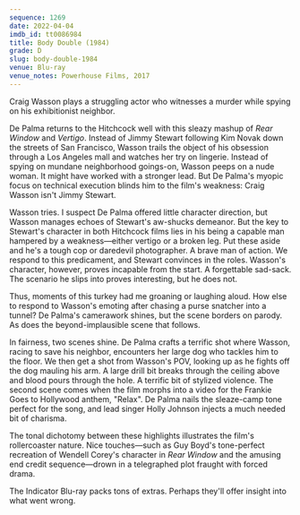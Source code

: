 ```yaml
---
sequence: 1269
date: 2022-04-04
imdb_id: tt0086984
title: Body Double (1984)
grade: D
slug: body-double-1984
venue: Blu-ray
venue_notes: Powerhouse Films, 2017
---
```


Craig Wasson plays a struggling actor who witnesses a murder while spying on his exhibitionist neighbor.

<!-- end -->

De Palma returns to the Hitchcock well with this sleazy mashup of <span data-imdb-id="tt0047396">_Rear Window_</span> and <span data-imdb-id="tt0052357">_Vertigo_</span>. Instead of Jimmy Stewart following Kim Novak down the streets of San Francisco, Wasson trails the object of his obsession through a Los Angeles mall and watches her try on lingerie. Instead of spying on mundane neighborhood goings-on, Wasson peeps on a nude woman. It might have worked with a stronger lead. But De Palma's myopic focus on technical execution blinds him to the film's weakness: Craig Wasson isn't Jimmy Stewart.

Wasson tries. I suspect De Palma offered little character direction, but Wasson manages echoes of Stewart's aw-shucks demeanor. But the key to Stewart's character in both Hitchcock films lies in his being a capable man hampered by a weakness—either vertigo or a broken leg. Put these aside and he's a tough cop or daredevil photographer. A brave man of action. We respond to this predicament, and Stewart convinces in the roles. Wasson's character, however, proves incapable from the start. A forgettable sad-sack. The scenario he slips into proves interesting, but he does not.

Thus, moments of this turkey had me groaning or laughing aloud. How else to respond to Wasson's emoting after chasing a purse snatcher into a tunnel? De Palma's camerawork shines, but the scene borders on parody. As does the beyond-implausible scene that follows.

In fairness, two scenes shine. De Palma crafts a terrific shot where Wasson, racing to save his neighbor, encounters her large dog who tackles him to the floor. We then get a shot from Wasson's POV, looking up as he fights off the dog mauling his arm. A large drill bit breaks through the ceiling above and blood pours through the hole. A terrific bit of stylized violence. The second scene comes when the film morphs into a video for the Frankie Goes to Hollywood anthem, "Relax". De Palma nails the sleaze-camp tone perfect for the song, and lead singer Holly Johnson injects a much needed bit of charisma.

The tonal dichotomy between these highlights illustrates the film's rollercoaster nature. Nice touches—such as Guy Boyd's tone-perfect recreation of Wendell Corey's character in _Rear Window_ and the amusing end credit sequence—drown in a telegraphed plot fraught with forced drama.

The Indicator Blu-ray packs tons of extras. Perhaps they'll offer insight into what went wrong.
